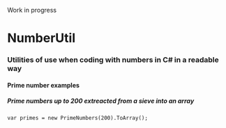 Work in progress
# NumberUtil
### Utilities of use when coding with numbers in C# in a readable way
#### Prime number examples
##### Prime numbers up to 200 extreacted from a sieve into an array
`var primes = new PrimeNumbers(200).ToArray();`
